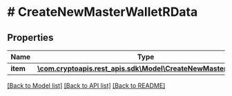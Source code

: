# # CreateNewMasterWalletRData

## Properties

Name | Type | Description | Notes
------------ | ------------- | ------------- | -------------
**item** | [**\com.cryptoapis.rest_apis.sdk\Model\CreateNewMasterWalletRI**](CreateNewMasterWalletRI.md) |  |

[[Back to Model list]](../../README.md#models) [[Back to API list]](../../README.md#endpoints) [[Back to README]](../../README.md)
